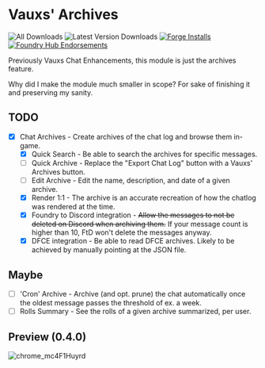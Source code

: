 # Vauxs' Archives

![All Downloads](https://img.shields.io/github/downloads/MrVauxs/vauxs-archives/total?color=purple&label=All%20Downloads)
![Latest Version Downloads](https://img.shields.io/github/downloads/MrVauxs/vauxs-archives/latest/total?color=purple&label=Latest%20Version%20Downloads&sort=semver)
[![Forge Installs](https://img.shields.io/badge/dynamic/json?label=Forge%20Installs&query=package.installs&suffix=%25&url=https%3A%2F%2Fforge-vtt.com%2Fapi%2Fbazaar%2Fpackage%2Fvauxs-archives&colorB=4aa94a)](https://forge-vtt.com/bazaar#package=vauxs-archives)
[![Foundry Hub Endorsements](https://img.shields.io/endpoint?logoColor=white&url=https%3A%2F%2Fwww.foundryvtt-hub.com%2Fwp-json%2Fhubapi%2Fv1%2Fpackage%2Fvauxs-archives%2Fshield%2Fendorsements)](https://www.foundryvtt-hub.com/package/vauxs-archives/)

Previously Vauxs Chat Enhancements, this module is just the archives feature.

Why did I make the module much smaller in scope? For sake of finishing it and preserving my sanity.

## TODO

- [x] Chat Archives - Create archives of the chat log and browse them in-game.
  - [x] Quick Search - Be able to search the archives for specific messages.
  - [ ] Quick Archive - Replace the "Export Chat Log" button with a Vauxs' Archives button.
  - [ ] Edit Archive - Edit the name, description, and date of a given archive.
  - [x] Render 1:1 - The archive is an accurate recreation of how the chatlog was rendered at the time.
  - [x] Foundry to Discord integration - ~~Allow the messages to not be deleted on Discord when archiving them.~~ If your message count is higher than 10, FtD won't delete the messages anyway.
  - [x] DFCE integration - Be able to read DFCE archives. Likely to be achieved by manually pointing at the JSON file.

## Maybe

- [ ] 'Cron' Archive - Archive (and opt. prune) the chat automatically once the oldest message passes the threshold of ex. a week.
- [ ] Rolls Summary - See the rolls of a given archive summarized, per user.

## Preview (0.4.0)

![chrome_mc4F1Huyrd](https://github.com/MrVauxs/vauxs-archives/assets/32039708/e7cf5272-0d5c-4ea3-8daa-3183ebfa1e61)
